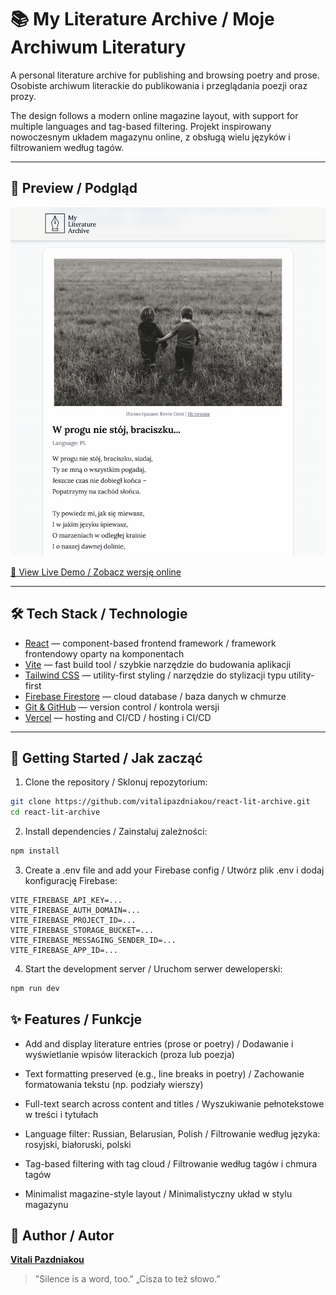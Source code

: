 # 📚 My Literature Archive / Moje Archiwum Literatury

A personal literature archive for publishing and browsing poetry and prose.
Osobiste archiwum literackie do publikowania i przeglądania poezji oraz prozy.

The design follows a modern online magazine layout, with support for multiple languages and tag-based filtering.
Projekt inspirowany nowoczesnym układem magazynu online, z obsługą wielu języków i filtrowaniem według tagów.

---

## 📸 Preview / Podgląd

![Preview of My Literature Archive](public/preview.jpg)

[🔗 View Live Demo / Zobacz wersję online](https://react-lit-archive.vercel.app/)

---

## 🛠️ Tech Stack / Technologie

- [React](https://reactjs.org/) — component-based frontend framework / framework frontendowy oparty na komponentach
- [Vite](https://vitejs.dev/) — fast build tool / szybkie narzędzie do budowania aplikacji
- [Tailwind CSS](https://tailwindcss.com/) — utility-first styling / narzędzie do stylizacji typu utility-first
- [Firebase Firestore](https://firebase.google.com/products/firestore) — cloud database / baza danych w chmurze
- [Git & GitHub](https://github.com/) — version control / kontrola wersji
- [Vercel](https://vercel.com/) — hosting and CI/CD / hosting i CI/CD

---

## 🚀 Getting Started / Jak zacząć

1. Clone the repository / Sklonuj repozytorium:

```bash
git clone https://github.com/vitalipazdniakou/react-lit-archive.git
cd react-lit-archive
```

2. Install dependencies / Zainstaluj zależności:

```bash
npm install
```

3. Create a .env file and add your Firebase config / Utwórz plik .env i dodaj konfigurację Firebase:

```env
VITE_FIREBASE_API_KEY=...
VITE_FIREBASE_AUTH_DOMAIN=...
VITE_FIREBASE_PROJECT_ID=...
VITE_FIREBASE_STORAGE_BUCKET=...
VITE_FIREBASE_MESSAGING_SENDER_ID=...
VITE_FIREBASE_APP_ID=...
```

4. Start the development server / Uruchom serwer deweloperski:

```bash
npm run dev
```

## ✨ Features / Funkcje

- Add and display literature entries (prose or poetry) / Dodawanie i wyświetlanie wpisów literackich (proza lub poezja)

- Text formatting preserved (e.g., line breaks in poetry) / Zachowanie formatowania tekstu (np. podziały wierszy)

- Full-text search across content and titles / Wyszukiwanie pełnotekstowe w treści i tytułach

- Language filter: Russian, Belarusian, Polish / Filtrowanie według języka: rosyjski, białoruski, polski

- Tag-based filtering with tag cloud / Filtrowanie według tagów i chmura tagów

- Minimalist magazine-style layout / Minimalistyczny układ w stylu magazynu

## 🧠 Author / Autor

**[Vitali Pazdniakou](https://github.com/vipozdniakov)**

> "Silence is a word, too."
> „Cisza to też słowo.”

